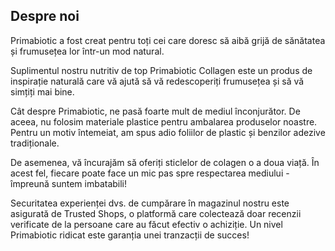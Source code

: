 ## Despre noi

Primabiotic a fost creat pentru toți cei care doresc să aibă grijă de sănătatea și frumusețea lor într-un mod natural.

Suplimentul nostru nutritiv de top Primabiotic Collagen este un produs de inspirație naturală 
care vă ajută să vă redescoperiți frumusețea și să vă simțiți mai bine.

Cât despre Primabiotic, ne pasă foarte mult de mediul înconjurător. De aceea, nu folosim materiale plastice pentru ambalarea produselor noastre. Pentru un motiv întemeiat, am spus adio foliilor de plastic și benzilor adezive tradiționale.

De asemenea, vă încurajăm să oferiți sticlelor de colagen o a doua viață.
În acest fel, fiecare poate face un mic pas spre respectarea mediului - împreună suntem imbatabili!

Securitatea experienței dvs. de cumpărare în magazinul nostru este asigurată de Trusted Shops, o platformă care colectează doar recenzii verificate de la persoane care au făcut efectiv o achiziție. Un nivel Primabiotic ridicat este garanția unei tranzacții de succes!
